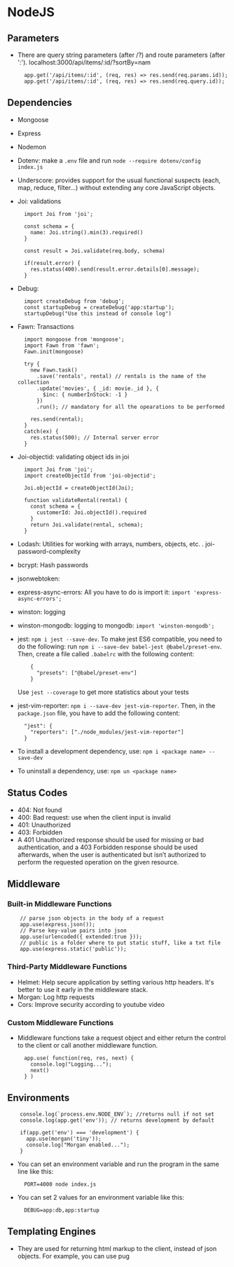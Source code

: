 # NodeJS

## Parameters

- There are query string parameters (after /?) and route parameters (after ':').
        localhost:3000/api/items/:id/?sortBy=nam

        app.get('/api/items/:id', (req, res) => res.send(req.params.id));
        app.get('/api/items/:id', (req, res) => res.send(req.query.id));

## Dependencies

- Mongoose
- Express
- Nodemon
- Dotenv: make a `.env` file and run `node --require dotenv/config index.js`
- Underscore: provides support for the usual functional suspects (each, map,
  reduce, filter...) without extending any core JavaScript objects.
- Joi: validations

        import Joi from 'joi';

        const schema = {
          name: Joi.string().min(3).required()
        }

        const result = Joi.validate(req.body, schema)

        if(result.error) {
          res.status(400).send(result.error.details[0].message);
        }

- Debug:

        import createDebug from 'debug';
        const startupDebug = createDebug('app:startup');
        startupDebug("Use this instead of console log")

- Fawn: Transactions

        import mongoose from 'mongoose';
        import Fawn from 'fawn';
        Fawn.init(mongoose)

        try {
          new Fawn.task()
            .save('rentals', rental) // rentals is the name of the collection
            .update('movies', { _id: movie._id }, {
              $inc: { numberInStock: -1 }
            })
            .run(); // mandatory for all the opearations to be performed

          res.send(rental);
        }
        catch(ex) {
          res.status(500); // Internal server error
        }

- Joi-objectid: validating object ids in joi

        import Joi from 'joi';
        import createObjectId from 'joi-objectid';

        Joi.objectId = createObjectId(Joi);

        function validateRental(rental) {
          const schema = {
            customerId: Joi.objectId().required
          }
          return Joi.validate(rental, schema);
        }

- Lodash: Utilities for working with arrays, numbers, objects, etc.
. joi-password-complexity
- bcrypt: Hash passwords
- jsonwebtoken:
- express-async-errors: All you have to do is import it: `import 'express-async-errors';`
- winston: logging
- winston-mongodb: logging to mongodb: `import 'winston-mongodb';`
- jest: `npm i jest --save-dev`. To make jest ES6 compatible, you need to do
  the following: run `npm i --save-dev babel-jest @babel/preset-env`. Then,
  create a file called `.babelrc` with the following content:

          {
            "presets": ["@babel/preset-env"]
          }

  Use `jest --coverage` to get more statistics about your tests

- jest-vim-reporter: `npm i --save-dev jest-vim-reporter`. Then, in the
  `package.json` file, you have to add the following content:

        "jest": {
          "reporters": ["./node_modules/jest-vim-reporter"]
        }




- To install a development dependency, use: `npm i <package name> --save-dev`
- To uninstall a dependency, use: `npm un <package name>`

## Status Codes

- 404: Not found
- 400: Bad request: use when the client input is invalid
- 401: Unauthorized
- 403: Forbidden
- A 401 Unauthorized response should be used for missing or bad authentication,
  and a 403 Forbidden response should be used afterwards, when the user is
  authenticated but isn’t authorized to perform the requested operation on the
  given resource.

## Middleware

### Built-in Middleware Functions

        // parse json objects in the body of a request
        app.use(express.json());
        // Parse key-value pairs into json
        app.use(urlencoded({ extended:true }));
        // public is a folder where to put static stuff, like a txt file
        app.use(express.static('public'));

### Third-Party Middleware Functions

- Helmet: Help secure application by setting various http headers. It's better
  to use it early in the middleware stack.
- Morgan: Log http requests
- Cors: Improve security according to youtube video

### Custom Middleware Functions

- Middleware functions take a request object and either return the control to
  the client or call another middleware function.

        app.use( function(req, res, next) {
          console.log("Logging...");
          next()
        } )

## Environments

        console.log(`process.env.NODE_ENV`); //returns null if not set
        console.log(app.get('env')); // returns development by default

        if(app.get('env') === 'development') {
          app.use(morgan('tiny'));
          console.log("Morgan enabled...");
        }

- You can set an environment variable and run the program in the same line like this:

        PORT=4000 node index.js

- You can set 2 values for an environment variable like this:

        DEBUG=app:db,app:startup

## Templating Engines

- They are used for returning html markup to the client, instead of json
  objects. For example, you can use pug
